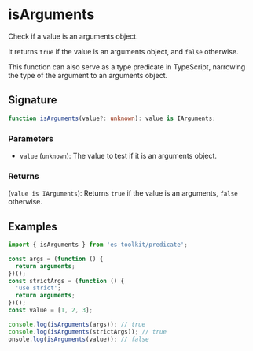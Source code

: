 # isArguments

Check if a value is an arguments object.

It returns `true` if the value is an arguments object, and `false` otherwise.

This function can also serve as a type predicate in TypeScript, narrowing the type of the argument to an arguments object.

## Signature

```typescript
function isArguments(value?: unknown): value is IArguments;
```

### Parameters

- `value` (`unknown`): The value to test if it is an arguments object.

### Returns

(`value is IArguments`): Returns `true` if the value is an arguments, `false` otherwise.

## Examples

```typescript
import { isArguments } from 'es-toolkit/predicate';

const args = (function () {
  return arguments;
})();
const strictArgs = (function () {
  'use strict';
  return arguments;
})();
const value = [1, 2, 3];

console.log(isArguments(args)); // true
console.log(isArguments(strictArgs)); // true
onsole.log(isArguments(value)); // false
```
